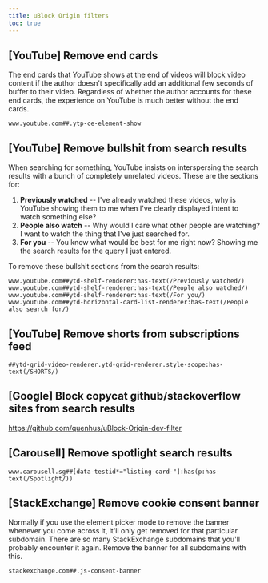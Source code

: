 ```yaml
---
title: uBlock Origin filters
toc: true
---
```


## [YouTube] Remove end cards

The end cards that YouTube shows at the end of videos will block video content
if the author doesn't specifically add an additional few seconds of buffer to
their video. Regardless of whether the author accounts for these end cards, the
experience on YouTube is much better without the end cards.

```
www.youtube.com##.ytp-ce-element-show
```

## [YouTube] Remove bullshit from search results

When searching for something, YouTube insists on interspersing the search
results with a bunch of completely unrelated videos. These are the sections
for:

1. **Previously watched** -- I've already watched these videos, why is YouTube
   showing them to me when I've clearly displayed intent to watch something
   else?
2. **People also watch** -- Why would I care what other people are watching? I
   want to watch the thing that I've just searched for.
3. **For you** -- You know what would be best for me right now? Showing me the
   search results for the query I just entered.

To remove these bullshit sections from the search results:

```
www.youtube.com##ytd-shelf-renderer:has-text(/Previously watched/)
www.youtube.com##ytd-shelf-renderer:has-text(/People also watched/)
www.youtube.com##ytd-shelf-renderer:has-text(/For you/)
www.youtube.com##ytd-horizontal-card-list-renderer:has-text(/People also search for/)
```

## [YouTube] Remove shorts from subscriptions feed

```
##ytd-grid-video-renderer.ytd-grid-renderer.style-scope:has-text(/SHORTS/)
```

## [Google] Block copycat github/stackoverflow sites from search results

https://github.com/quenhus/uBlock-Origin-dev-filter

## [Carousell] Remove spotlight search results

```
www.carousell.sg##[data-testid*="listing-card-"]:has(p:has-text(/Spotlight/))
```

## [StackExchange] Remove cookie consent banner

Normally if you use the element picker mode to remove the banner whenever you
come across it, it'll only get removed for that particular subdomain. There are
so many StackExchange subdomains that you'll probably encounter it again.
Remove the banner for all subdomains with this.

```
stackexchange.com##.js-consent-banner
```

